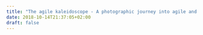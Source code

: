 ```yaml
---
title: "The agile kaleidoscope - A photographic journey into agile and lean and beyond..."
date: 2018-10-14T21:37:05+02:00
draft: false
---
```

